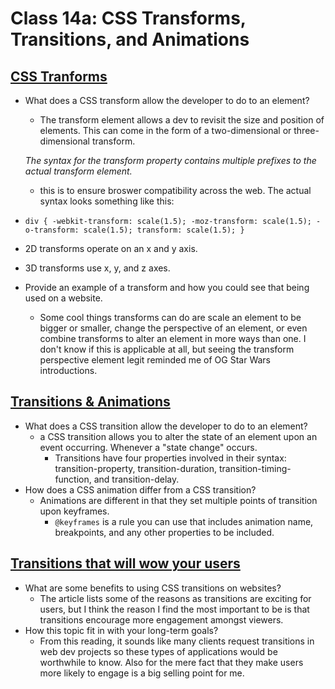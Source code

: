 # Class 14a: CSS Transforms, Transitions, and Animations

## [CSS Tranforms](https://learn.shayhowe.com/advanced-html-css/css-transforms/)

- What does a CSS transform allow the developer to do to an element?
  - The transform element allows a dev to revisit the size and position of elements. This can come in the form of a two-dimensional or three-dimensional transform.

  *The syntax for the transform property contains multiple prefixes to the actual transform element.* 
  - this is to ensure broswer compatibility across the web. The actual syntax looks something like this: 

- `div {
    -webkit-transform: scale(1.5);
    -moz-transform: scale(1.5);
    -o-transform: scale(1.5);
    transform: scale(1.5);
     }`

- 2D transforms operate on an x and y axis.
- 3D transforms use x, y, and z axes. 

- Provide an example of a transform and how you could see that being used on a website.
  - Some cool things transforms can do are scale an element to be bigger or smaller, change the perspective of an element, or even combine transforms to alter an element in more ways than one. I don't know if this is applicable at all, but seeing the transform perspective element legit reminded me of OG Star Wars introductions.

## [Transitions & Animations](https://learn.shayhowe.com/advanced-html-css/transitions-animations/)

- What does a CSS transition allow the developer to do to an element?
  - a CSS transition allows you to alter the state of an element upon an event occurring. Whenever a "state change" occurs.
    - Transitions have four properties involved in their syntax: transition-property, transition-duration, transition-timing-function, and transition-delay.
- How does a CSS animation differ from a CSS transition?
  - Animations are different in that they set multiple points of transition upon keyframes.
    - `@keyframes` is a rule you can use that includes animation name, breakpoints, and any other properties to be included.

## [Transitions that will wow your users](https://www.webdesignerdepot.com/2014/05/8-simple-css3-transitions-that-will-wow-your-users/)

- What are some benefits to using CSS transitions on websites?
  - The article lists some of the reasons as transitions are exciting for users, but I think the reason I find the most important to be is that transitions encourage more engagement amongst viewers.
- How this topic fit in with your long-term goals?
  - From this reading, it sounds like many clients request transitions in web dev projects so these types of applications would be worthwhile to know. Also for the mere fact that they make users more likely to engage is a big selling point for me.
